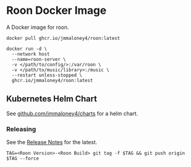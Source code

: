 # Roon Docker Image

A Docker image for roon.

```
docker pull ghcr.io/jmmaloney4/roon:latest
```

```
docker run -d \
  --network host
  --name=roon-server \
  -v </path/to/config/>:/var/roon \
  -v </path/to/music/library>:/music \
  --restart unless-stopped \
  ghcr.io/jmmaloney4/roon:latest
```

## Kubernetes Helm Chart
See [github.com/jmmaloney4/charts](https://github.com/jmmaloney4/charts) for a helm chart. 

### Releasing

See the [Release Notes](https://community.roonlabs.com/c/roon/software-release-notes/) for the latest.

```
TAG=<Roon Version>-<Roon Build> git tag -f $TAG && git push origin $TAG --force
```
